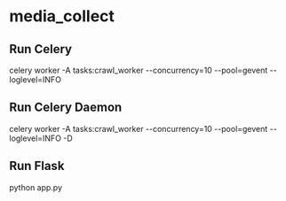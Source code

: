 # media_collect


## Run Celery
celery worker -A tasks:crawl_worker --concurrency=10 --pool=gevent --loglevel=INFO

## Run Celery Daemon
celery worker -A tasks:crawl_worker --concurrency=10 --pool=gevent --loglevel=INFO -D

## Run Flask
python app.py